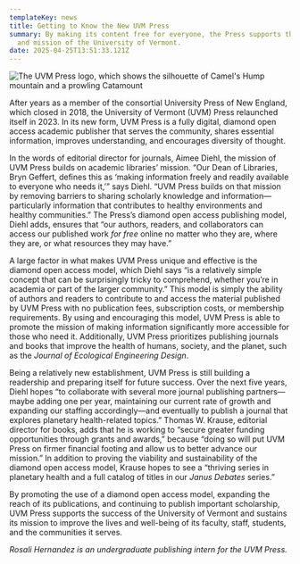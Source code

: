 ```yaml
---
templateKey: news
title: Getting to Know the New UVM Press
summary: By making its content free for everyone, the Press supports the success
  and mission of the University of Vermont.
date: 2025-04-25T13:51:33.121Z
---
```

![The UVM Press logo, which shows the silhouette of Camel's Hump mountain and a prowling Catamount](assets/uvmpress_horiz-g-3-x-1.5.png)

After years as a member of the consortial University Press of New England, which closed in 2018, the University of Vermont (UVM) Press relaunched itself in 2023. In its new form, UVM Press is a fully digital, diamond open access academic publisher that serves the community, shares essential information, improves understanding, and encourages diversity of thought.

In the words of editorial director for journals, Aimee Diehl, the mission of UVM Press builds on academic libraries’ mission. “Our Dean of Libraries, Bryn Geffert, defines this as ‘making information freely and readily available to everyone who needs it,’” says Diehl. “UVM Press builds on that mission by removing barriers to sharing scholarly knowledge and information—particularly information that contributes to healthy environments and healthy communities.” The Press’s diamond open access publishing model, Diehl adds, ensures that “our authors, readers, and collaborators can access our published work *for free* online no matter who they are, where they are, or what resources they may have.”

A large factor in what makes UVM Press unique and effective is the diamond open access model, which Diehl says “is a relatively simple concept that can be surprisingly tricky to comprehend, whether you’re in academia or part of the larger community.” This model is simply the ability of authors and readers to contribute to and access the material published by UVM Press with no publication fees, subscription costs, or membership requirements. By using and encouraging this model, UVM Press is able to promote the mission of making information significantly more accessible for those who need it. Additionally, UVM Press prioritizes publishing journals and books that improve the health of humans, society, and the planet, such as the *Journal of Ecological Engineering Design*. 

Being a relatively new establishment, UVM Press is still building a readership and preparing itself for future success. Over the next five years, Diehl hopes “to collaborate with several more journal publishing partners—maybe adding one per year, maintaining our current rate of growth and expanding our staffing accordingly—and eventually to publish a journal that explores planetary health-related topics.” Thomas W. Krause, editorial director for books, adds that he is working to “secure greater funding opportunities through grants and awards,” because “doing so will put UVM Press on firmer financial footing and allow us to better advance our mission.” In addition to proving the viability and sustainability of the diamond open access model, Krause hopes to see a “thriving series in planetary health and a full catalog of titles in our *Janus Debates* series.”

By promoting the use of a diamond open access model, expanding the reach of its publications, and continuing to publish important scholarship, UVM Press supports the success of the University of Vermont and sustains its mission to improve the lives and well-being of its faculty, staff, students, and the communities it serves. 

*Rosali Hernandez is an undergraduate publishing intern for the UVM Press.*
